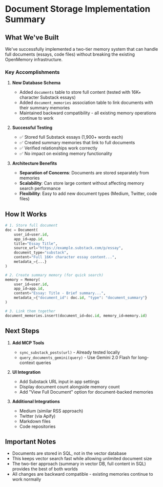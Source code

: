 # Document Storage Implementation Summary

## What We've Built

We've successfully implemented a two-tier memory system that can handle full documents (essays, code files) without breaking the existing OpenMemory infrastructure.

### Key Accomplishments

1. **New Database Schema**
   - Added `documents` table to store full content (tested with 16K+ character Substack essays)
   - Added `document_memories` association table to link documents with their summary memories
   - Maintained backward compatibility - all existing memory operations continue to work

2. **Successful Testing**
   - ✅ Stored full Substack essays (1,900+ words each)
   - ✅ Created summary memories that link to full documents
   - ✅ Verified relationships work correctly
   - ✅ No impact on existing memory functionality

3. **Architecture Benefits**
   - **Separation of Concerns**: Documents are stored separately from memories
   - **Scalability**: Can store large content without affecting memory search performance
   - **Flexibility**: Easy to add new document types (Medium, Twitter, code files)

## How It Works

```python
# 1. Store full document
doc = Document(
    user_id=user.id,
    app_id=app.id,
    title="Essay Title",
    source_url="https://example.substack.com/p/essay",
    document_type="substack",
    content="Full 16K+ character essay content...",
    metadata_={...}
)

# 2. Create summary memory (for quick search)
memory = Memory(
    user_id=user.id,
    app_id=app.id,
    content="Essay: Title - Brief summary...",
    metadata_={"document_id": doc.id, "type": "document_summary"}
)

# 3. Link them together
document_memories.insert(document_id=doc.id, memory_id=memory.id)
```

## Next Steps

1. **Add MCP Tools**
   - `sync_substack_posts(url)` - Already tested locally
   - `query_documents_gemini(query)` - Use Gemini 2.0 Flash for long-context queries

2. **UI Integration**
   - Add Substack URL input in app settings
   - Display document count alongside memory count
   - Add "View Full Document" option for document-backed memories

3. **Additional Integrations**
   - Medium (similar RSS approach)
   - Twitter (via Apify)
   - Markdown files
   - Code repositories

## Important Notes

- Documents are stored in SQL, not in the vector database
- This keeps vector search fast while allowing unlimited document size
- The two-tier approach (summary in vector DB, full content in SQL) provides the best of both worlds
- All changes are backward compatible - existing memories continue to work normally 